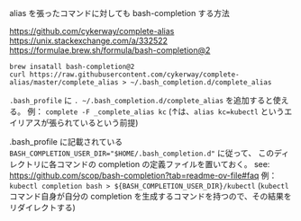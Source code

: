 alias を張ったコマンドに対しても bash-completion する方法

https://github.com/cykerway/complete-alias
https://unix.stackexchange.com/a/332522
https://formulae.brew.sh/formula/bash-completion@2

```
brew insatall bash-completion@2
curl https://raw.githubusercontent.com/cykerway/complete-alias/master/complete_alias > ~/.bash_completion.d/complete_alias
```

`.bash_profile` に `. ~/.bash_completion.d/complete_alias` を追加すると使える。
例： `complete -F _complete_alias kc`
(↑は、`alias kc=kubectl` というエイリアスが張られているという前提)


.bash_profile に記載されている `BASH_COMPLETION_USER_DIR="$HOME/.bash_completion.d"` に従って、
このディレクトリに各コマンドの completion の定義ファイルを置いておく。
see: https://github.com/scop/bash-completion?tab=readme-ov-file#faq
例： `kubectl completion bash > ${BASH_COMPLETION_USER_DIR}/kubectl`
(`kubectl` コマンド自身が自分の completion を生成するコマンドを持つので、その結果をリダイレクトする)
